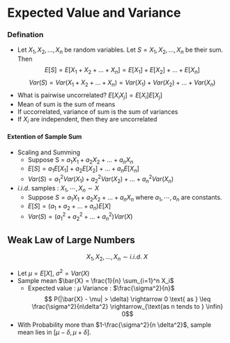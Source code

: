 # Expected Value and Variance
### Defination
- Let $X_1,X_2, \dots, X_n$ be random variables. Let $S = X_1,X_2, \dots, X_n$ be their sum. Then
  $$E[S] = E[X_1 + X_2 + \dots + X_n] = E[X_1] + E[X_2] + \dots + E[X_n]$$
  $$Var(S) = Var(X_1 + X_2 + \dots + X_n) = Var(X_1) + Var(X_2) + \dots + Var(X_n)$$
- What is pairwise uncorrelated? $E[X_iX_j] = E[X_i]E[X_j]$
- Mean of sum is the sum of means
- If uccorrelated, variance of sum is the sum of variances
- If $X_i$ are independent, then they are uncorrelated
#### Extention of Sample Sum
- Scaling and Summing
  - Suppose S = $a_1X_1 + a_2X_2 + \dots + a_nX_n$
  - $E[S] = a_1E[X_1] + a_2E[X_2] + \dots + a_nE[X_n]$
  - $Var(S) = a_1^2Var(X_1) + a_2^2Var(X_2) + \dots + a_n^2Var(X_n)$
- $i.i.d.$ samples : $X_1, \cdots, X_n \sim X$
  - Suppose $S = a_1X_1 + a_2X_2 + \dots + a_nX_n$ where $a_1, \cdots, a_n$ are constants.
  - $E[S] = (a_1 + a_2 + \dots + a_n)E[X]$
  - $Var(S) = (a_1^2 + a_2^2 + \dots + a_n^2)Var(X)$

## Weak Law of Large Numbers
$$X_1, X_2, \dots, X_n \sim i.i.d.\  X$$
- Let $\mu = E[X]$, $\sigma^2 = Var(X)$
- Sample mean $\bar{X} = \frac{1}{n} \sum_{i=1}^n X_i$
  - Expected value : $\mu$ Variance : $\frac{\sigma^2}{n}$
$$ P(|\bar{X} - \mu| > \delta) \rightarrow 0 \text{ as } \leq \frac{\sigma^2}{n\delta^2} \rightarrow_{\text{as n tends to } \infin} 0$$
- With Probability more than $1-\frac{\sigma^2}{n \delta^2}$, sample mean lies in $[\mu - \delta, \mu + \delta]$.